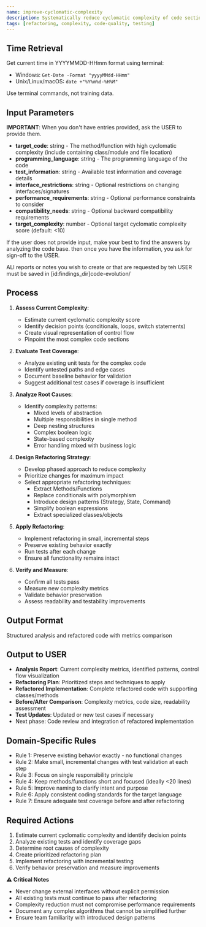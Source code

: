 ```yaml
---
name: improve-cyclomatic-complexity
description: Systematically reduce cyclomatic complexity of code sections while preserving functionality and improving maintainability
tags: [refactoring, complexity, code-quality, testing]
---
```


## Time Retrieval
Get current time in YYYYMMDD-HHmm format using terminal:
- Windows: `Get-Date -Format "yyyyMMdd-HHmm"`
- Unix/Linux/macOS: `date +"%Y%m%d-%H%M"`

Use terminal commands, not training data.

## Input Parameters
**IMPORTANT**: When you don't have entries provided, ask the USER to provide them.
- **target_code**: string - The method/function with high cyclomatic complexity (include containing class/module and file location)
- **programming_language**: string - The programming language of the code
- **test_information**: string - Available test information and coverage details
- **interface_restrictions**: string - Optional restrictions on changing interfaces/signatures
- **performance_requirements**: string - Optional performance constraints to consider
- **compatibility_needs**: string - Optional backward compatibility requirements
- **target_complexity**: number - Optional target cyclomatic complexity score (default: <10)

If the user does not provide input, make your best to find the answers by analyzing the code base. then once you have the information, you ask for sign-off to the USER.

ALl reports or notes you wish to create or that are requested by teh USER must be saved in [id:findings_dir]code-evolution/

## Process

1. **Assess Current Complexity**:
   - Estimate current cyclomatic complexity score
   - Identify decision points (conditionals, loops, switch statements)
   - Create visual representation of control flow
   - Pinpoint the most complex code sections

2. **Evaluate Test Coverage**:
   - Analyze existing unit tests for the complex code
   - Identify untested paths and edge cases
   - Document baseline behavior for validation
   - Suggest additional test cases if coverage is insufficient

3. **Analyze Root Causes**:
   - Identify complexity patterns:
     - Mixed levels of abstraction
     - Multiple responsibilities in single method
     - Deep nesting structures
     - Complex boolean logic
     - State-based complexity
     - Error handling mixed with business logic

4. **Design Refactoring Strategy**:
   - Develop phased approach to reduce complexity
   - Prioritize changes for maximum impact
   - Select appropriate refactoring techniques:
     - Extract Methods/Functions
     - Replace conditionals with polymorphism
     - Introduce design patterns (Strategy, State, Command)
     - Simplify boolean expressions
     - Extract specialized classes/objects

5. **Apply Refactoring**:
   - Implement refactoring in small, incremental steps
   - Preserve existing behavior exactly
   - Run tests after each change
   - Ensure all functionality remains intact

6. **Verify and Measure**:
   - Confirm all tests pass
   - Measure new complexity metrics
   - Validate behavior preservation
   - Assess readability and testability improvements

## Output Format
Structured analysis and refactored code with metrics comparison

## Output to USER
- **Analysis Report**: Current complexity metrics, identified patterns, control flow visualization
- **Refactoring Plan**: Prioritized steps and techniques to apply
- **Refactored Implementation**: Complete refactored code with supporting classes/methods
- **Before/After Comparison**: Complexity metrics, code size, readability assessment
- **Test Updates**: Updated or new test cases if necessary
- Next phase: Code review and integration of refactored implementation

## Domain-Specific Rules
- Rule 1: Preserve existing behavior exactly - no functional changes
- Rule 2: Make small, incremental changes with test validation at each step
- Rule 3: Focus on single responsibility principle
- Rule 4: Keep methods/functions short and focused (ideally <20 lines)
- Rule 5: Improve naming to clarify intent and purpose
- Rule 6: Apply consistent coding standards for the target language
- Rule 7: Ensure adequate test coverage before and after refactoring

## Required Actions
1. Estimate current cyclomatic complexity and identify decision points
2. Analyze existing tests and identify coverage gaps
3. Determine root causes of complexity
4. Create prioritized refactoring plan
5. Implement refactoring with incremental testing
6. Verify behavior preservation and measure improvements

⚠️ **Critical Notes**
- Never change external interfaces without explicit permission
- All existing tests must continue to pass after refactoring
- Complexity reduction must not compromise performance requirements
- Document any complex algorithms that cannot be simplified further
- Ensure team familiarity with introduced design patterns
